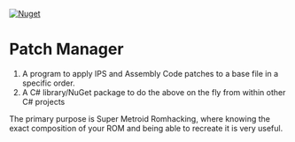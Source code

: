 [![Nuget](https://img.shields.io/nuget/v/patch-applier)](https://www.nuget.org/packages/patch-applier/)

# Patch Manager
1. A program to apply IPS and Assembly Code patches to a base file in a specific order.
1. A C# library/NuGet package to do the above on the fly from within other C# projects

The primary purpose is Super Metroid Romhacking, where knowing the exact composition of your ROM and being able to recreate it is very useful.
